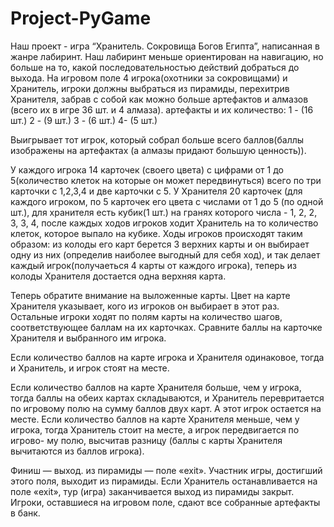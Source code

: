 # Project-PyGame
Наш проект - игра “Хранитель. Сокровища Богов Египта”, написанная в жанре лабиринт. Наш лабиринт меньше ориентирован на навигацию, но больше на то, какой последовательностью действий добраться до выхода. На игровом поле 4 игрока(охотники за сокровищами) и Хранитель, игроки должны выбраться из пирамиды, перехитрив Хранителя, забрав с собой как можно больше артефактов и алмазов (всего их в игре 36 шт. и 4 алмаза). 
артефакты и их количество:
1 - (16 шт.)
2 - (9 шт.)
3 - (6 шт.)
4- (5 шт.)

Выигрывает тот игрок, который собрал больше всего баллов(баллы изображены на артефактах (а алмазы придают большую ценность)).

У каждого игрока 14 карточек (своего цвета) с цифрами от 1 до 5(количество клеток на которые он может передвинуться) всего по три карточки с 1,2,3,4 и две карточки с 5. 
У Хранителя 20 карточек (для каждого игроком, по 5 карточек его цвета с числами от 1 до 5 (по одной шт.), для хранителя есть кубик(1 шт.) на гранях которого числа - 1, 2, 2, 3, 3, 4, после каждых ходов игроков ходит Хранитель на то количество клеток, которое выпало на кубике. Ходы игроков происходят таким образом: из колоды его карт берется 3 верхних карты и он выбирает одну из них (определив наиболее выгодный для себя ход), и так делает каждый игрок(получаеться 4 карты от каждого игрока), теперь из колоды Хранителя достается одна верхняя карта.

Теперь обратите внимание на выложенные карты. Цвет на карте Хранителя указывает, кого из игроков он выбирает в этот раз.
Остальные игроки ходят по полям карты на количество шагов, соответствующее баллам на их карточках. Сравните баллы на карточке Хранителя и выбранного им игрока.

Если количество баллов на карте игрока и Хранителя одинаковое, тогда и Хранитель, и игрок стоят на месте.

Если количество баллов на карте Хранителя больше, чем у игрока, тогда баллы на обеих картах складываются, и Хранитель перевритается по игровому полю на сумму баллов двух карт. А этот
игрок остается на месте.
Если количество баллов на карте Хранителя меньше, чем у игрока,
тогда Хранитель стоит на месте, а игрок передвигается по игрово-
му полю, высчитав разницу (баллы с карты Хранителя вычитаются
из баллов игрока).

Финиш — выход. из пирамиды — поле «exit». Участник игры,
достигший этого поля, выходит из пирамиды. Если Хранитель останавливается на поле «exit», тур (игра) заканчивается выход из
пирамиды закрыт. Игроки, оставшиеся на игровом поле, сдают все собранные артефакты в банк.
